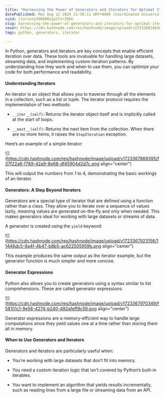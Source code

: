```yaml
---
title: "Harnessing the Power of Generators and Iterators for Optimal Iteration in Python"
datePublished: Mon Aug 12 2024 21:39:11 GMT+0000 (Coordinated Universal Time)
cuid: clzrinny500000ajp1fzr2bbk
slug: harnessing-the-power-of-generators-and-iterators-for-optimal-iteration-in-python
cover: https://cdn.hashnode.com/res/hashnode/image/upload/v1723368186483/126cda05-e157-4140-a06f-6b56dc2d4bfb.png
tags: python, generators, iterator

---
```


In Python, generators and iterators are key concepts that enable efficient iteration over data. These tools are invaluable for handling large datasets, streaming data, and implementing custom iteration patterns. By understanding how they work and when to use them, you can optimize your code for both performance and readability.

#### Understanding Iterators

An iterator is an object that allows you to traverse through all the elements in a collection, such as a list or tuple. The iterator protocol requires the implementation of two methods:

* `__iter__(self)`: Returns the iterator object itself and is implicitly called at the start of loops.
    
* `__next__(self)`: Returns the next item from the collection. When there are no more items, it raises the `StopIteration` exception.
    

Here’s an example of a simple iterator:

![](https://cdn.hashnode.com/res/hashnode/image/upload/v1723367869395/f37f22a6-f789-42a9-8e68-df45904d2d7c.png align="center")

This will output the numbers from 1 to 4, demonstrating the basic workings of an iterator.

#### Generators: A Step Beyond Iterators

Generators are a special type of iterator that are defined using a function rather than a class. They allow you to iterate over a sequence of values lazily, meaning values are generated on-the-fly and only when needed. This makes generators ideal for working with large datasets or streams of data.

A generator is created using the `yield` keyword:

![](https://cdn.hashnode.com/res/hashnode/image/upload/v1723367923156/11446dc5-9a4f-4b47-b8b5-ac622505959b.png align="center")

This example produces the same output as the iterator example, but the generator function is much simpler and more concise.

#### Generator Expressions

Python also allows you to create generators using a syntax similar to list comprehensions. These are called generator expressions:

![](https://cdn.hashnode.com/res/hashnode/image/upload/v1723367970349/f58101c1-9e56-4274-b240-492afeff9c59.png align="center")

Generator expressions are a memory-efficient way to handle large computations since they yield values one at a time rather than storing them all in memory.

#### When to Use Generators and Iterators

Generators and iterators are particularly useful when:

* You’re working with large datasets that don’t fit into memory.
    
* You need a custom iteration logic that isn’t covered by Python’s built-in iterables.
    
* You want to implement an algorithm that yields results incrementally, such as reading lines from a large file or streaming data from an API.